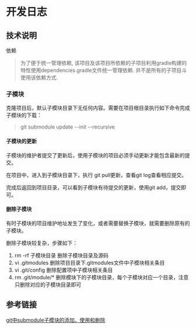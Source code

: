 # 开发日志

## 技术说明

依赖

> 为了便于统一管理依赖, 该项目及该项目所依赖的子项目利用gradle构建的特性使用dependencies.gradle文件统一管理依赖. 并不是所有的子项目斗使用该依赖方式.

### 子模块

克隆项目后，默认子模块目录下无任何内容。需要在项目根目录执行如下命令完成子模块的下载：

> git submodule update --init --recursive

#### 子模块的更新

子模块的维护者提交了更新后，使用子模块的项目必须手动更新才能包含最新的提交。

在项目中，进入到子模块目录下，执行 git pull更新，查看git log查看相应提交。

完成后返回到项目目录，可以看到子模块有待提交的更新，使用git add，提交即可。

#### 删除子模块

有时子模块的项目维护地址发生了变化，或者需要替换子模块，就需要删除原有的子模块。

删除子模块较复杂，步骤如下：

1. rm -rf 子模块目录 删除子模块目录及源码
2. vi .gitmodules 删除项目目录下.gitmodules文件中子模块相关条目
3. vi .git/config 删除配置项中子模块相关条目
4. rm .git/module/* 删除模块下的子模块目录，每个子模块对应一个目录，注意只删除对应的子模块目录即可

## 参考链接

[git中submodule子模块的添加、使用和删除](https://blog.csdn.net/guotianqing/article/details/82391665)